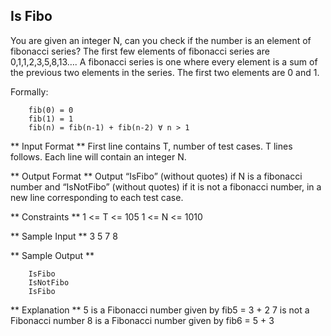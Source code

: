 ## Is Fibo
You are given an integer N, can you check if the number is an element of fibonacci series? The first few elements of fibonacci series are 0,1,1,2,3,5,8,13…. A fibonacci series is one where every element is a sum of the previous two elements in the series. The first two elements are 0 and 1.

Formally:

        fib(0) = 0
        fib(1) = 1
        fib(n) = fib(n-1) + fib(n-2) ∀ n > 1

** Input Format **
First line contains T, number of test cases. 
T lines follows. Each line will contain an integer N.

** Output Format **
Output “IsFibo” (without quotes) if N is a fibonacci number and “IsNotFibo” (without quotes) if it is not a fibonacci number, in a new line corresponding to each test case.

** Constraints **
1 <= T <= 105
1 <= N <= 1010

** Sample Input **
        3
        5
        7
        8

** Sample Output **

        IsFibo
        IsNotFibo
        IsFibo

** Explanation **
        5 is a Fibonacci number given by fib5 = 3 + 2
        7 is not a Fibonacci number
        8 is a Fibonacci number given by fib6 = 5 + 3

